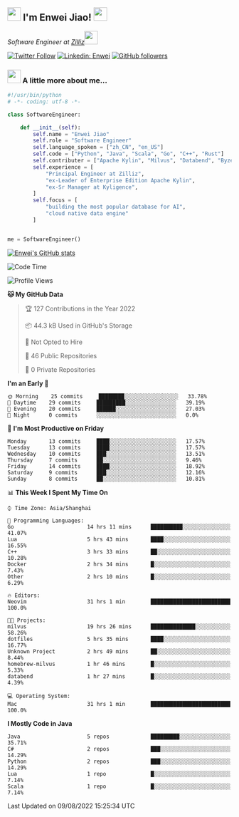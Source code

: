 <h2><img src="https://emojis.slackmojis.com/emojis/images/1531849430/4246/blob-sunglasses.gif?1531849430" width="30"/> I'm  Enwei Jiao! <img src="https://media.giphy.com/media/juBt25nT1KGys/giphy.gif" width=30> </h2>
<!-- <img align='right' src="https://media.giphy.com/media/M9gbBd9nbDrOTu1Mqx/giphy.gif" width="230"> -->
<p><em>Software Engineer at <a href="https://zilliz.com/">Zilliz</a><img src="https://media.giphy.com/media/WUlplcMpOCEmTGBtBW/giphy.gif" width="30"></em></p>

[![Twitter Follow](https://img.shields.io/twitter/follow/misteranmol?label=Follow)](https://twitter.com/intent/follow?screen_name=EnweiJiao)
[![Linkedin: Enwei](https://img.shields.io/badge/-enwei-blue?style=&logo=Linkedin&logoColor=white&link=https://www.linkedin.com/in/enwei-jiao-41192a97)](https://www.linkedin.com/in/enwei-jiao-41192a97/)
[![GitHub followers](https://img.shields.io/github/followers/jiaoew1991?label=Follow&style=social)](https://github.com/jiaoew1991)


### <img src="https://media.giphy.com/media/VgCDAzcKvsR6OM0uWg/giphy.gif" width="30"> A little more about me...  

```python
#!/usr/bin/python
# -*- coding: utf-8 -*-

class SoftwareEngineer:

    def __init__(self):
        self.name = "Enwei Jiao"
        self.role = "Software Engineer"
        self.language_spoken = ["zh_CN", "en_US"]
        self.code = ["Python", "Java", "Scala", "Go", "C++", "Rust"]
        self.contributer = ["Apache Kylin", "Milvus", "Databend", "Byzer-Lang"]
        self.experience = [
            "Principal Engineer at Zilliz",
            "ex-Leader of Enterprise Edition Apache Kylin",
            "ex-Sr Manager at Kyligence",
        ]
        self.focus = [
            "building the most popular database for AI",
            "cloud native data engine"
        ]


me = SoftwareEngineer()
```

[![Enwei's GitHub stats](https://github-readme-stats.vercel.app/api?username=jiaoew1991&count_private=true&show_icons=true)](https://github.com/jiaoew1991/jiaoew1991)

<!-- [![Top Langs](https://github-readme-stats.vercel.app/api/top-langs/?username=jiaoew1991&layout=compact)](https://github.com/jiaoew1991/jiaoew1991) -->

<!--START_SECTION:waka-->
![Code Time](http://img.shields.io/badge/Code%20Time-52%20hrs%2039%20mins-blue)

![Profile Views](http://img.shields.io/badge/Profile%20Views-37-blue)

**🐱 My GitHub Data** 

> 🏆 127 Contributions in the Year 2022
 > 
> 📦 44.3 kB Used in GitHub's Storage 
 > 
> 🚫 Not Opted to Hire
 > 
> 📜 46 Public Repositories 
 > 
> 🔑 0 Private Repositories  
 > 
**I'm an Early 🐤** 

```text
🌞 Morning    25 commits     ████████░░░░░░░░░░░░░░░░░   33.78% 
🌆 Daytime    29 commits     █████████░░░░░░░░░░░░░░░░   39.19% 
🌃 Evening    20 commits     ██████░░░░░░░░░░░░░░░░░░░   27.03% 
🌙 Night      0 commits      ░░░░░░░░░░░░░░░░░░░░░░░░░   0.0%

```
📅 **I'm Most Productive on Friday** 

```text
Monday       13 commits     ████░░░░░░░░░░░░░░░░░░░░░   17.57% 
Tuesday      13 commits     ████░░░░░░░░░░░░░░░░░░░░░   17.57% 
Wednesday    10 commits     ███░░░░░░░░░░░░░░░░░░░░░░   13.51% 
Thursday     7 commits      ██░░░░░░░░░░░░░░░░░░░░░░░   9.46% 
Friday       14 commits     ████░░░░░░░░░░░░░░░░░░░░░   18.92% 
Saturday     9 commits      ███░░░░░░░░░░░░░░░░░░░░░░   12.16% 
Sunday       8 commits      ██░░░░░░░░░░░░░░░░░░░░░░░   10.81%

```


📊 **This Week I Spent My Time On** 

```text
⌚︎ Time Zone: Asia/Shanghai

💬 Programming Languages: 
Go                       14 hrs 11 mins      ██████████░░░░░░░░░░░░░░░   41.07% 
Lua                      5 hrs 43 mins       ████░░░░░░░░░░░░░░░░░░░░░   16.55% 
C++                      3 hrs 33 mins       ██░░░░░░░░░░░░░░░░░░░░░░░   10.28% 
Docker                   2 hrs 34 mins       █░░░░░░░░░░░░░░░░░░░░░░░░   7.43% 
Other                    2 hrs 10 mins       █░░░░░░░░░░░░░░░░░░░░░░░░   6.29%

🔥 Editors: 
Neovim                   31 hrs 1 min        █████████████████████████   100.0%

🐱‍💻 Projects: 
milvus                   19 hrs 26 mins      ██████████████░░░░░░░░░░░   58.26% 
dotfiles                 5 hrs 35 mins       ████░░░░░░░░░░░░░░░░░░░░░   16.77% 
Unknown Project          2 hrs 49 mins       ██░░░░░░░░░░░░░░░░░░░░░░░   8.44% 
homebrew-milvus          1 hr 46 mins        █░░░░░░░░░░░░░░░░░░░░░░░░   5.33% 
databend                 1 hr 27 mins        █░░░░░░░░░░░░░░░░░░░░░░░░   4.39%

💻 Operating System: 
Mac                      31 hrs 1 min        █████████████████████████   100.0%

```

**I Mostly Code in Java** 

```text
Java                     5 repos             █████████░░░░░░░░░░░░░░░░   35.71% 
C#                       2 repos             ███░░░░░░░░░░░░░░░░░░░░░░   14.29% 
Python                   2 repos             ███░░░░░░░░░░░░░░░░░░░░░░   14.29% 
Lua                      1 repo              █░░░░░░░░░░░░░░░░░░░░░░░░   7.14% 
Scala                    1 repo              █░░░░░░░░░░░░░░░░░░░░░░░░   7.14%

```



 Last Updated on 09/08/2022 15:25:34 UTC
<!--END_SECTION:waka-->
